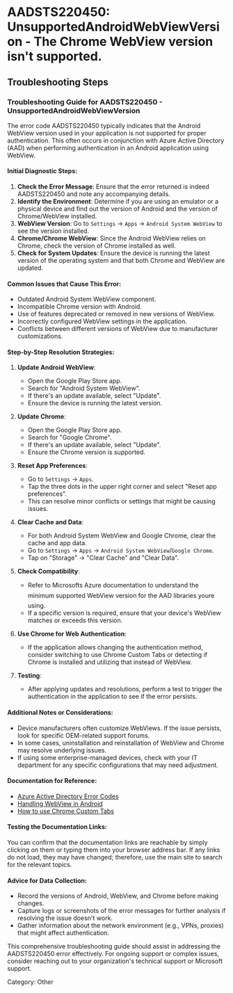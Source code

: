 # AADSTS220450: UnsupportedAndroidWebViewVersion - The Chrome WebView version isn't supported.


## Troubleshooting Steps
### Troubleshooting Guide for AADSTS220450 - UnsupportedAndroidWebViewVersion 

The error code AADSTS220450 typically indicates that the Android WebView version used in your application is not supported for proper authentication. This often occurs in conjunction with Azure Active Directory (AAD) when performing authentication in an Android application using WebView.

#### Initial Diagnostic Steps:
1. **Check the Error Message**: Ensure that the error returned is indeed AADSTS220450 and note any accompanying details.
2. **Identify the Environment**: Determine if you are using an emulator or a physical device and find out the version of Android and the version of Chrome/WebView installed.
3. **WebView Version**: Go to `Settings` -> `Apps` -> `Android System WebView` to see the version installed.
4. **Chrome/Chrome WebView**: Since the Android WebView relies on Chrome, check the version of Chrome installed as well.
5. **Check for System Updates**: Ensure the device is running the latest version of the operating system and that both Chrome and WebView are updated.

#### Common Issues that Cause This Error:
- Outdated Android System WebView component.
- Incompatible Chrome version with Android.
- Use of features deprecated or removed in new versions of WebView.
- Incorrectly configured WebView settings in the application.
- Conflicts between different versions of WebView due to manufacturer customizations.

#### Step-by-Step Resolution Strategies:
1. **Update Android WebView**:
   - Open the Google Play Store app.
   - Search for "Android System WebView".
   - If there's an update available, select "Update".
   - Ensure the device is running the latest version.

2. **Update Chrome**:
   - Open the Google Play Store app.
   - Search for "Google Chrome".
   - If there's an update available, select "Update".
   - Ensure the Chrome version is supported.

3. **Reset App Preferences**:
   - Go to `Settings` -> `Apps`.
   - Tap the three dots in the upper right corner and select "Reset app preferences". 
   - This can resolve minor conflicts or settings that might be causing issues.

4. **Clear Cache and Data**: 
   - For both Android System WebView and Google Chrome, clear the cache and app data.
   - Go to `Settings` -> `Apps` -> `Android System WebView`/`Google Chrome`.
   - Tap on "Storage" -> "Clear Cache" and "Clear Data".

5. **Check Compatibility**: 
   - Refer to Microsofts Azure documentation to understand the minimum supported WebView version for the AAD libraries youre using.
   - If a specific version is required, ensure that your device's WebView matches or exceeds this version.

6. **Use Chrome for Web Authentication**:
   - If the application allows changing the authentication method, consider switching to use Chrome Custom Tabs or detecting if Chrome is installed and utilizing that instead of WebView.

7. **Testing**:
   - After applying updates and resolutions, perform a test to trigger the authentication in the application to see if the error persists.

#### Additional Notes or Considerations:
- Device manufacturers often customize WebViews. If the issue persists, look for specific OEM-related support forums.
- In some cases, uninstallation and reinstallation of WebView and Chrome may resolve underlying issues.
- If using some enterprise-managed devices, check with your IT department for any specific configurations that may need adjustment.

#### Documentation for Reference:
- [Azure Active Directory Error Codes](https://learn.microsoft.com/en-us/azure/active-directory/develop/v2-advanced-protocols)
- [Handling WebView in Android](https://developer.android.com/guide/webapps/webview)
- [How to use Chrome Custom Tabs](https://developer.chrome.com/docs/m86/android/custom-tabs/)

#### Testing the Documentation Links:
You can confirm that the documentation links are reachable by simply clicking on them or typing them into your browser address bar. If any links do not load, they may have changed; therefore, use the main site to search for the relevant topics.

#### Advice for Data Collection:
- Record the versions of Android, WebView, and Chrome before making changes.
- Capture logs or screenshots of the error messages for further analysis if resolving the issue doesn't work.
- Gather information about the network environment (e.g., VPNs, proxies) that might affect authentication.

This comprehensive troubleshooting guide should assist in addressing the AADSTS220450 error effectively. For ongoing support or complex issues, consider reaching out to your organization's technical support or Microsoft support.

Category: Other